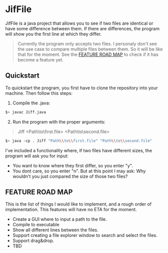 # JifFile
JifFile is a java project that allows you to see if two files are identical or have some difference between them. If there are differences, the program will show you the first line at which they differ. 

> Currently the program only accepts two files. I personaly don't see the use case to compare multiple files between them. So it will be like that for the moment. See the [FEATURE ROAD MAP](#feature-road-map) to check if it has become a feature yet.

## Quickstart
To quickstart the program, you first have to clone the repository into your machine. 
Then follow this steps:
1. Compile the .java:
``` bash
$> javac Jiff.java
```
2. Run the program with the proper arguments: 
> Jiff <Path\to\first.file> <Path\to\second.file>
``` bash
$> java -cp . Jiff "Path\\to\\first.file" "Path\\to\\second.file"
```

I've included a functionality where, if two files have different sizes, the program will ask you for input:
- You want to know where they first differ, so you enter "y".
- You dont care, so you enter "n". But at this point I may ask: Why wouldn't you just compared the size of those two files?

## FEATURE ROAD MAP
This is the list of things I would like to implement, and a rough order of implementation. This features will have no ETA for the moment.
- Create a GUI where to input a path to the file.
- Compile to executable 
- Show all different lines between the files.
- Support creating a file explorer window to search and select the files.
- Support drag&drop.
- TBD